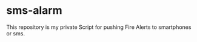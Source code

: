 sms-alarm
=========

This repository is my private Script for pushing Fire Alerts to smartphones or sms.
